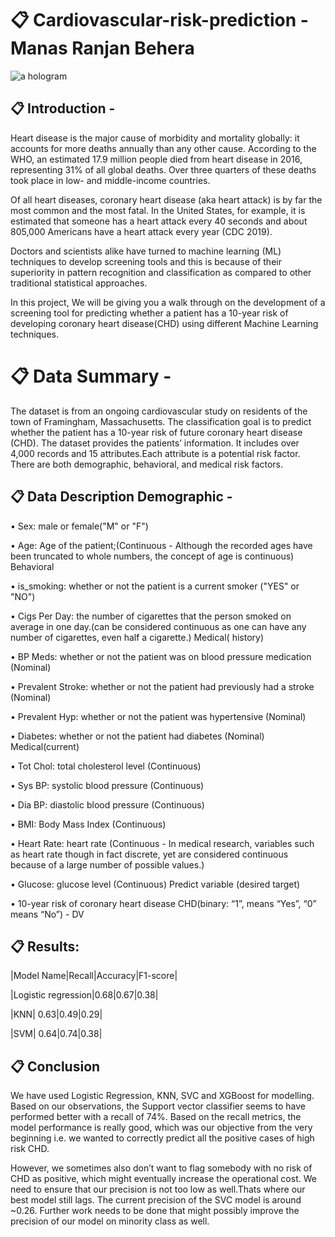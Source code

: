 # 📋 Cardiovascular-risk-prediction - Manas Ranjan Behera

![a hologram](https://user-images.githubusercontent.com/103633582/208310760-4b0abbc7-e253-4d57-8d0c-5364bfae80fc.jpeg)

## 📋 Introduction -

Heart disease is the major cause of morbidity and mortality globally: it accounts for more deaths annually than any other cause. According to the WHO, an estimated 17.9 million people died from heart disease in 2016, representing 31% of all global deaths. Over three quarters of these deaths took place in low- and middle-income countries.

Of all heart diseases, coronary heart disease (aka heart attack) is by far the most common and the most fatal. In the United States, for example, it is estimated that someone has a heart attack every 40 seconds and about 805,000 Americans have a heart attack every year (CDC 2019).

Doctors and scientists alike have turned to machine learning (ML) techniques to develop screening tools and this is because of their superiority in pattern recognition and classification as compared to other traditional statistical approaches.

In this project, We will be giving you a walk through on the development of a screening tool for predicting whether a patient has a 10-year risk of developing coronary heart disease(CHD) using different Machine Learning techniques.

# 📋 Data Summary -

The dataset is from an ongoing cardiovascular study on residents of the town of Framingham, Massachusetts. The classification goal is to predict whether the patient has a 10-year risk of future coronary heart disease (CHD). The dataset provides the patients’ information. It includes over 4,000 records and 15 attributes.Each attribute is a potential risk factor. There are both demographic, behavioral, and medical risk factors.

## 📋 Data Description Demographic - 

• Sex: male or female("M" or "F") 

• Age: Age of the patient;(Continuous - Although the recorded ages have been truncated to whole numbers, the concept of age is continuous) Behavioral 

• is_smoking: whether or not the patient is a current smoker ("YES" or "NO") 

• Cigs Per Day: the number of cigarettes that the person smoked on average in one day.(can be considered continuous as one can have any number of cigarettes, even half a cigarette.) Medical( history) 

• BP Meds: whether or not the patient was on blood pressure medication (Nominal) 

• Prevalent Stroke: whether or not the patient had previously had a stroke (Nominal) 

• Prevalent Hyp: whether or not the patient was hypertensive (Nominal) 

• Diabetes: whether or not the patient had diabetes (Nominal) Medical(current) 

• Tot Chol: total cholesterol level (Continuous) 

• Sys BP: systolic blood pressure (Continuous) 

• Dia BP: diastolic blood pressure (Continuous) 

• BMI: Body Mass Index (Continuous) 

• Heart Rate: heart rate (Continuous - In medical research, variables such as heart rate though in fact discrete, yet are considered continuous because of a large number of possible values.) 

• Glucose: glucose level (Continuous) Predict variable (desired target) 

• 10-year risk of coronary heart disease CHD(binary: “1”, means “Yes”, “0” means “No”) - DV

## 📋 Results:

|Model Name|Recall|Accuracy|F1-score|

|Logistic regression|0.68|0.67|0.38| 

|KNN| 0.63|0.49|0.29| 

|SVM| 0.64|0.74|0.38|

## 📋 Conclusion

We have used Logistic Regression, KNN, SVC and XGBoost for modelling. Based on our observations, the Support vector classifier seems to have performed better with a recall of 74%. Based on the recall metrics, the model performance is really good, which was our objective from the very beginning i.e. we wanted to correctly predict all the positive cases of high risk CHD.

However, we sometimes also don’t want to flag somebody with no risk of CHD as positive, which might eventually increase the operational cost. We need to ensure that our precision is not too low as well.Thats where our best model still lags. The current precision of the SVC model is around ~0.26. Further work needs to be done that might possibly improve the precision of our model on minority class as well.
